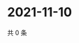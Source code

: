 # 2021-11-10

共 0 条

<!-- BEGIN WEIBO -->
<!-- 最后更新时间 Wed Nov 10 2021 11:00:56 GMT+0800 (China Standard Time) -->

<!-- END WEIBO -->
